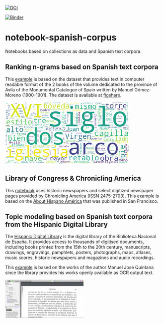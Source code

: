 [![DOI](https://zenodo.org/badge/276357414.svg)](https://zenodo.org/badge/latestdoi/276357414)

[![Binder](https://mybinder.org/badge_logo.svg)](https://mybinder.org/v2/gh/hibernator11/notebook-spanish-corpus/master)


# notebook-spanish-corpus
Notebooks based on collections as data and Spanish text corpora.


## Ranking n-grams based on Spanish text corpora
This [example](Ranking-n-grams-based-on-Spanish-text-corpora.ipynb) is based on the dataset that provides text in computer readable format of the 2 books of the volume dedicated to the province of Avila of the Monumental Catalogue of Spain written by Manuel Gómez-Moreno (1900-1901). The dataset is available at [figshare](https://figshare.com/articles/Transcripci_n_del_Cat_logo_Monumental_de_Espa_a_Provincia_de_vila_por_Manuel_G_mez_Moreno_1900-1901_/12006318).

<img src="images/wordcloud.png">

## Library of Congress & Chronicling America
This [notebook](Topic-Modeling-Chronicling-America-loc.ipynb) uses historic newspapers and select digitized newspaper pages provided by Chronicling America (ISSN 2475-2703). This example is based on the [About Hispano América](https://chroniclingamerica.loc.gov/lccn/sn87021178/) that was published in San Francisco.

## Topic modeling based on Spanish text corpora from the Hispanic Digital Library
The [Hispanic Digital Library](http://www.bne.es/en/Catalogos/BibliotecaDigitalHispanica/Acercade/) is the digital library of the Biblioteca Nacional de España. It provides access to thousands of digitised documents, including books printed from the 15th to the 20th century, manuscripts, drawings, engravings, pamphlets, posters, photographs, maps, atlases, music scores, historic newspapers and magazines and audio recordings.

This [example](Topic-Modeling-based-on-Spanish-text-corpora.ipynb) is based on the works of the author Manuel José Quintana since the library provides his works openly available as OCR output text.

<img src="images/bdh.png" width="50%">

